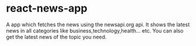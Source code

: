 # react-news-app
A app which fetches the news using the newsapi.org api. 
It shows the latest news in all categories like business,technology,health... etc.
You can also get the latest news of the topic you need.
